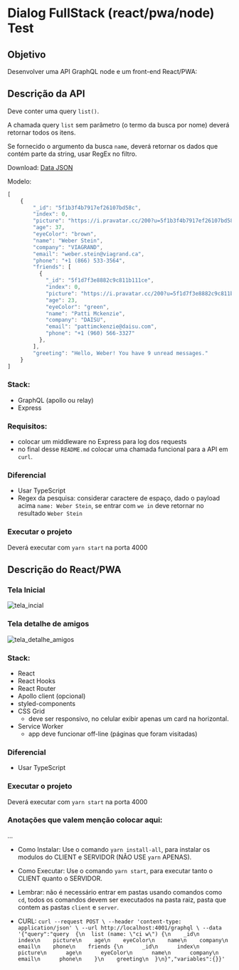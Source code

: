 # Dialog FullStack (react/pwa/node) Test

## Objetivo

Desenvolver uma API GraphQL node e um front-end React/PWA:

## Descrição da API

Deve conter uma query `list()`.

A chamada query `list` sem parâmetro (o termo da busca por nome) deverá retornar todos os itens.

Se fornecido o argumento da busca `name`, deverá retornar os dados que contém parte da string, usar RegEx no filtro.

Download: [Data JSON](db.json)

Modelo:
```javascript
[
    {
        "_id": "5f1b3f4b7917ef26107bd58c",
        "index": 0,
        "picture": "https://i.pravatar.cc/200?u=5f1b3f4b7917ef26107bd58c",
        "age": 37,
        "eyeColor": "brown",
        "name": "Weber Stein",
        "company": "VIAGRAND",
        "email": "weber.stein@viagrand.ca",
        "phone": "+1 (866) 533-3564",
        "friends": [
          {
            "_id": "5f1d7f3e8882c9c811b111ce",
            "index": 0,
            "picture": "https://i.pravatar.cc/200?u=5f1d7f3e8882c9c811b111ce",
            "age": 23,
            "eyeColor": "green",
            "name": "Patti Mckenzie",
            "company": "DAISU",
            "email": "pattimckenzie@daisu.com",
            "phone": "+1 (960) 566-3327"
          },
        ],
        "greeting": "Hello, Weber! You have 9 unread messages."
    }
]
```

### Stack:
- GraphQL (apollo ou relay)
- Express

### Requisitos:
- colocar um middleware no Express para log dos requests
- no final desse `README.md` colocar uma chamada funcional para a API em `curl`.

### Diferencial

- Usar TypeScript
- Regex da pesquisa: considerar caractere de espaço, dado o payload acima `name: Weber Stein`, se entrar com `we in` deve retornar no resultado `Weber Stein`

### Executar o projeto

Deverá executar com `yarn start` na porta 4000


## Descrição do React/PWA

### Tela Inicial
![tela_incial](./docs/browser02.png)

### Tela detalhe de amigos
![tela_detalhe_amigos](./docs/browser03.png)


### Stack:
- React
- React Hooks
- React Router
- Apollo client (opcional)
- styled-components
- CSS Grid
  - deve ser responsivo, no celular exibir apenas um card na horizontal.
- Service Worker
  - app deve funcionar off-line (páginas que foram visitadas)

### Diferencial

- Usar TypeScript

### Executar o projeto

Deverá executar com `yarn start` na porta 4000


### Anotações que valem menção colocar aqui:
...

- Como Instalar: Use o comando `yarn install-all`, para instalar os modulos do CLIENT e SERVIDOR (NÃO USE `yarn` APENAS).
- Como Executar: Use o comando `yarn start`, para executar tanto o CLIENT quanto o SERVIDOR.
- Lembrar: não é necessário entrar em pastas usando comandos como `cd`, todos os comandos devem ser executados na pasta raiz, pasta que contem as pastas `client` e `server`.

- CURL:
``
  curl --request POST \
      --header 'content-type: application/json' \
      --url http://localhost:4001/graphql \
      --data '{"query":"query  {\n  list (name: \"ci w\") {\n    _id\n    index\n    picture\n    age\n    eyeColor\n    name\n    company\n    email\n    phone\n    friends {\n      _id\n      index\n      picture\n      age\n      eyeColor\n      name\n      company\n      email\n      phone\n    }\n    greeting\n  }\n}","variables":{}}'
``